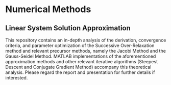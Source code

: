 # Numerical Methods
## Linear System Solution Approximation

This repository contains an in-depth analysis of the derivation, convergence criteria, and parameter optimization of the Successive Over-Relaxation method and relevant precursor methods, namely the Jacobi Method and the Gauss-Seidel Method. MATLAB implementations of the aforementioned approximation methods and other relevant iterative algorithms (Steepest Descent and Conjugate Gradient Method) accompany this theoretical analysis.
Please regard the report and presentation for further details if interested.
